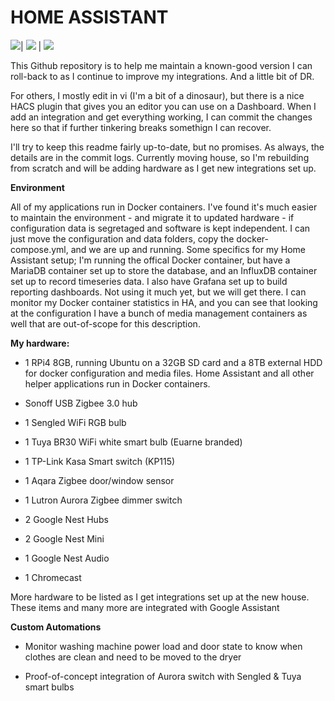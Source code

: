 # HOME ASSISTANT #

![](https://img.shields.io/badge/Home%20Assistant-2022.10.5-blue.svg)| [![](https://img.shields.io/github/issues-raw/zinknotthemetal/homeassistant.svg)](https://github.com/guilfoos/HomeAssistant/issues) | ![](https://img.shields.io/github/last-commit/guilfoos/homeassistant.svg)

This Github repository is to help me maintain a known-good version I can roll-back to as I continue to improve my integrations. And a little bit of DR.

For others, I mostly edit in vi (I'm a bit of a dinosaur), but there is a nice HACS plugin that gives you an editor you can use on a Dashboard. When I add an integration and get everything working, I can commit the changes here so that if further tinkering breaks somethign I can recover.

I'll try to keep this readme fairly up-to-date, but no promises. As always, the details are in the commit logs. Currently moving house, so I'm rebuilding from scratch and will be adding hardware as I get new integrations set up.

**Environment**

All of my applications run in Docker containers. I've found it's much easier to maintain the environment - and migrate it to updated hardware - if configuration data is segretaged and software is kept independent. I can just move the configuration and data folders, copy the docker-compose.yml, and we are up and running. Some specifics for my Home Assistant setup; I'm running the offical Docker container, but have a MariaDB container set up to store the database, and an InfluxDB container set up to record timeseries data. I also have Grafana set up to build reporting dashboards. Not using it much yet, but we will get there. I can monitor my Docker container statistics in HA, and you can see that looking at the configuration I have a bunch of media management containers as well that are out-of-scope for this description.

**My hardware:**
- 1 RPi4 8GB, running Ubuntu on a 32GB SD card and a 8TB external HDD for docker configuration and media files. Home Assistant and all other helper applications run in Docker containers.

- Sonoff USB Zigbee 3.0 hub

- 1 Sengled WiFi RGB bulb

- 1 Tuya BR30 WiFi white smart bulb (Euarne branded)

- 1 TP-Link Kasa Smart switch (KP115)

- 1 Aqara Zigbee door/window sensor

- 1 Lutron Aurora Zigbee dimmer switch

- 2 Google Nest Hubs

- 2 Google Nest Mini

- 1 Google Nest Audio

- 1 Chromecast

More hardware to be listed as I get integrations set up at the new house. These items and many more are integrated with Google Assistant

**Custom Automations**

- Monitor washing machine power load and door state to know when clothes are clean and need to be moved to the dryer

- Proof-of-concept integration of Aurora switch with Sengled & Tuya smart bulbs
